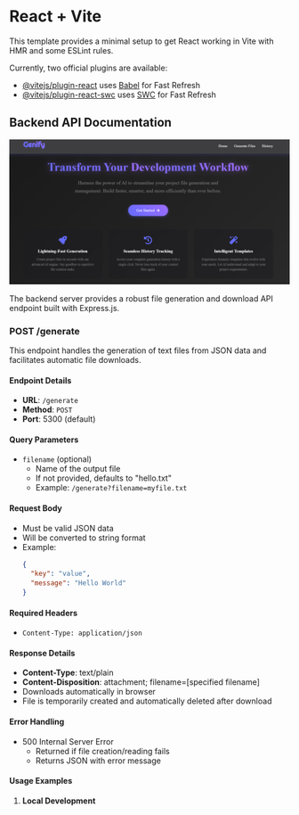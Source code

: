 # React + Vite

This template provides a minimal setup to get React working in Vite with HMR and some ESLint rules.

Currently, two official plugins are available:

- [@vitejs/plugin-react](https://github.com/vitejs/vite-plugin-react/blob/main/packages/plugin-react/README.md) uses [Babel](https://babeljs.io/) for Fast Refresh
- [@vitejs/plugin-react-swc](https://github.com/vitejs/vite-plugin-react-swc) uses [SWC](https://swc.rs/) for Fast Refresh


## Backend API Documentation

![Genify](genify.png)

The backend server provides a robust file generation and download API endpoint built with Express.js.

### POST /generate

This endpoint handles the generation of text files from JSON data and facilitates automatic file downloads.

#### Endpoint Details
- **URL**: `/generate`
- **Method**: `POST`
- **Port**: 5300 (default)

#### Query Parameters
- `filename` (optional)
  - Name of the output file
  - If not provided, defaults to "hello.txt"
  - Example: `/generate?filename=myfile.txt`

#### Request Body
- Must be valid JSON data
- Will be converted to string format
- Example:
  ```json
  {
    "key": "value",
    "message": "Hello World"
  }
  ```

#### Required Headers
- `Content-Type: application/json`

#### Response Details
- **Content-Type**: text/plain
- **Content-Disposition**: attachment; filename=[specified filename]
- Downloads automatically in browser
- File is temporarily created and automatically deleted after download

#### Error Handling
- 500 Internal Server Error
  - Returned if file creation/reading fails
  - Returns JSON with error message

#### Usage Examples

1. **Local Development**

